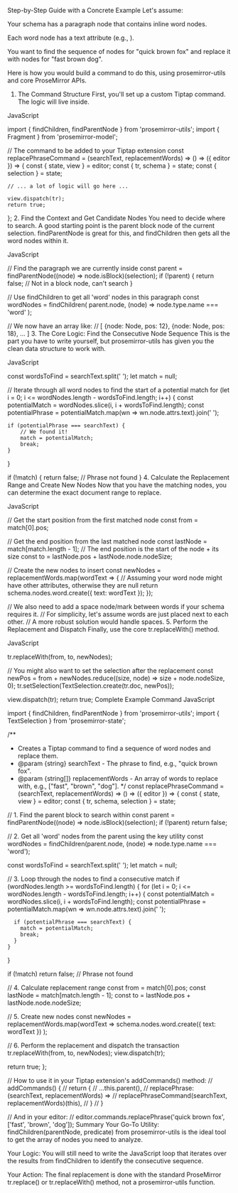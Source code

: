 Step-by-Step Guide with a Concrete Example
Let's assume:

Your schema has a paragraph node that contains inline word nodes.

Each word node has a text attribute (e.g., <word text="Hello"></word>).

You want to find the sequence of nodes for "quick brown fox" and replace it with nodes for "fast brown dog".

Here is how you would build a command to do this, using prosemirror-utils and core ProseMirror APIs.

1. The Command Structure
   First, you'll set up a custom Tiptap command. The logic will live inside.

JavaScript

import { findChildren, findParentNode } from 'prosemirror-utils';
import { Fragment } from 'prosemirror-model';

// The command to be added to your Tiptap extension
const replacePhraseCommand = (searchText, replacementWords) => () => ({ editor }) => {
const { state, view } = editor;
const { tr, schema } = state;
const { selection } = state;

    // ... a lot of logic will go here ...

    view.dispatch(tr);
    return true;

}; 2. Find the Context and Get Candidate Nodes
You need to decide where to search. A good starting point is the parent block node of the current selection. findParentNode is great for this, and findChildren then gets all the word nodes within it.

JavaScript

// Find the paragraph we are currently inside
const parent = findParentNode((node) => node.isBlock)(selection);
if (!parent) {
return false; // Not in a block node, can't search
}

// Use findChildren to get all 'word' nodes in this paragraph
const wordNodes = findChildren(
parent.node,
(node) => node.type.name === 'word'
);

// We now have an array like:
// [ {node: Node, pos: 12}, {node: Node, pos: 18}, ... ] 3. The Core Logic: Find the Consecutive Node Sequence
This is the part you have to write yourself, but prosemirror-utils has given you the clean data structure to work with.

JavaScript

const wordsToFind = searchText.split(' ');
let match = null;

// Iterate through all word nodes to find the start of a potential match
for (let i = 0; i <= wordNodes.length - wordsToFind.length; i++) {
const potentialMatch = wordNodes.slice(i, i + wordsToFind.length);
const potentialPhrase = potentialMatch.map(wn => wn.node.attrs.text).join(' ');

    if (potentialPhrase === searchText) {
        // We found it!
        match = potentialMatch;
        break;
    }

}

if (!match) {
return false; // Phrase not found
} 4. Calculate the Replacement Range and Create New Nodes
Now that you have the matching nodes, you can determine the exact document range to replace.

JavaScript

// Get the start position from the first matched node
const from = match[0].pos;

// Get the end position from the last matched node
const lastNode = match[match.length - 1];
// The end position is the start of the node + its size
const to = lastNode.pos + lastNode.node.nodeSize;

// Create the new nodes to insert
const newNodes = replacementWords.map(wordText => {
// Assuming your word node might have other attributes, otherwise they are null
return schema.nodes.word.create({ text: wordText });
});

// We also need to add a space node/mark between words if your schema requires it.
// For simplicity, let's assume words are just placed next to each other.
// A more robust solution would handle spaces. 5. Perform the Replacement and Dispatch
Finally, use the core tr.replaceWith() method.

JavaScript

tr.replaceWith(from, to, newNodes);

// You might also want to set the selection after the replacement
const newPos = from + newNodes.reduce((size, node) => size + node.nodeSize, 0);
tr.setSelection(TextSelection.create(tr.doc, newPos));

view.dispatch(tr);
return true;
Complete Example Command
JavaScript

import { findChildren, findParentNode } from 'prosemirror-utils';
import { TextSelection } from 'prosemirror-state';

/\*\*

- Creates a Tiptap command to find a sequence of word nodes and replace them.
- @param {string} searchText - The phrase to find, e.g., "quick brown fox".
- @param {string[]} replacementWords - An array of words to replace with, e.g., ["fast", "brown", "dog"].
  \*/
  const replacePhraseCommand = (searchText, replacementWords) => () => ({ editor }) => {
  const { state, view } = editor;
  const { tr, schema, selection } = state;

// 1. Find the parent block to search within
const parent = findParentNode((node) => node.isBlock)(selection);
if (!parent) return false;

// 2. Get all 'word' nodes from the parent using the key utility
const wordNodes = findChildren(parent.node, (node) => node.type.name === 'word');

const wordsToFind = searchText.split(' ');
let match = null;

// 3. Loop through the nodes to find a consecutive match
if (wordNodes.length >= wordsToFind.length) {
for (let i = 0; i <= wordNodes.length - wordsToFind.length; i++) {
const potentialMatch = wordNodes.slice(i, i + wordsToFind.length);
const potentialPhrase = potentialMatch.map(wn => wn.node.attrs.text).join(' ');

      if (potentialPhrase === searchText) {
        match = potentialMatch;
        break;
      }
    }

}

if (!match) return false; // Phrase not found

// 4. Calculate replacement range
const from = match[0].pos;
const lastNode = match[match.length - 1];
const to = lastNode.pos + lastNode.node.nodeSize;

// 5. Create new nodes
const newNodes = replacementWords.map(wordText =>
schema.nodes.word.create({ text: wordText })
);

// 6. Perform the replacement and dispatch the transaction
tr.replaceWith(from, to, newNodes);
view.dispatch(tr);

return true;
};

// How to use it in your Tiptap extension's addCommands() method:
// addCommands() {
// return {
// ...this.parent(),
// replacePhrase: (searchText, replacementWords) =>
// replacePhraseCommand(searchText, replacementWords)(this),
// }
// }

// And in your editor:
// editor.commands.replacePhrase('quick brown fox', ['fast', 'brown', 'dog']);
Summary
Your Go-To Utility: findChildren(parentNode, predicate) from prosemirror-utils is the ideal tool to get the array of nodes you need to analyze.

Your Logic: You will still need to write the JavaScript loop that iterates over the results from findChildren to identify the consecutive sequence.

Your Action: The final replacement is done with the standard ProseMirror tr.replace() or tr.replaceWith() method, not a prosemirror-utils function.
